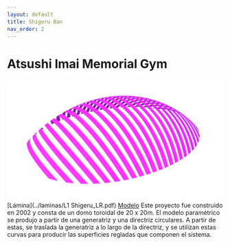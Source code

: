```yaml
---
layout: default
title: Shigeru Ban
nav_order: 2
---
```


# Atsushi Imai Memorial Gym
![Atsushi Imai](../img/shigeru1.jpg)
[Lámina](../laminas/L1 Shigeru_LR.pdf)
[Modelo](../modelos/GC_M1_ATSUSHI%20IMAI.gh)
Este proyecto fue construido en 2002 y consta de un domo toroidal de 20 x 20m. 
El modelo paramétrico se produjo a partir de una generatriz y una directriz circulares. 
A partir de estas, se traslada la generatriz a lo largo de la directriz, y se utilizan estas curvas para producir las superficies regladas que componen el sistema.  


